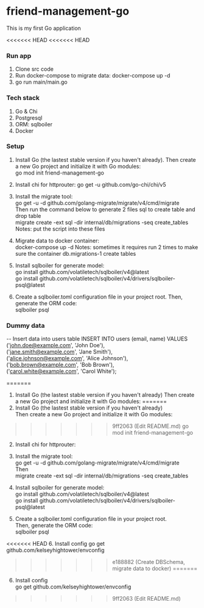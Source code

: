 # friend-management-go
This is my first Go application

<<<<<<< HEAD
<<<<<<< HEAD
### Run app
1. Clone src code <br />
2. Run docker-compose to migrate data: docker-compose up -d <br />
3. go run main/main.go

### Tech stack
1. Go & Chi
2. Postgresql
3. ORM: sqlboiler
4. Docker

### Setup
1. Install Go (the lastest stable version if you haven't already). Then create a new Go project and initialize it with Go modules: <br />
go mod init friend-management-go

2. Install chi for httprouter: go get -u github.com/go-chi/chi/v5

3. Install the migrate tool: <br />
go get -u -d github.com/golang-migrate/migrate/v4/cmd/migrate <br />
Then run the command below to generate 2 files sql to create table and drop table <br />
migrate create -ext sql -dir internal/db/migrations -seq create_tables
Notes: put the script into these files

4. Migrate data to docker container: <br />
docker-compose up -d
Notes: sometimes it requires run 2 times to make sure the container db.migrations-1 create tables

5. Install sqlboiler for generate model: <br />
go install github.com/volatiletech/sqlboiler/v4@latest <br />
go install github.com/volatiletech/sqlboiler/v4/drivers/sqlboiler-psql@latest <br />

6. Create a sqlboiler.toml configuration file in your project root. Then, generate the ORM code: <br />
sqlboiler psql

### Dummy data
-- Insert data into users table
INSERT INTO users (email, name) VALUES <br />
('john.doe@example.com', 'John Doe'), <br />
('jane.smith@example.com', 'Jane Smith'), <br />
('alice.johnson@example.com', 'Alice Johnson'), <br />
('bob.brown@example.com', 'Bob Brown'), <br />
('carol.white@example.com', 'Carol White'); <br />


=======
1. Install Go (the lastest stable version if you haven't already)
Then create a new Go project and initialize it with Go modules:
=======
1. Install Go (the lastest stable version if you haven't already) <br />
Then create a new Go project and initialize it with Go modules: <br />
>>>>>>> 9ff2063 (Edit README.md)
go mod init friend-management-go

2. Install chi for httprouter:


3. Install the migrate tool: <br />
go get -u -d github.com/golang-migrate/migrate/v4/cmd/migrate <br />
Then <br />
migrate create -ext sql -dir internal/db/migrations -seq create_tables

4. Install sqlboiler for generate model: <br />
go install github.com/volatiletech/sqlboiler/v4@latest <br />
go install github.com/volatiletech/sqlboiler/v4/drivers/sqlboiler-psql@latest <br />
5. Create a sqlboiler.toml configuration file in your project root. <br />
Then, generate the ORM code: <br />
sqlboiler psql

<<<<<<< HEAD
6. Install config
go get github.com/kelseyhightower/envconfig
>>>>>>> e188882 (Create DBSchema, migrate data to docker)
=======
6. Install config <br />
go get github.com/kelseyhightower/envconfig
>>>>>>> 9ff2063 (Edit README.md)

